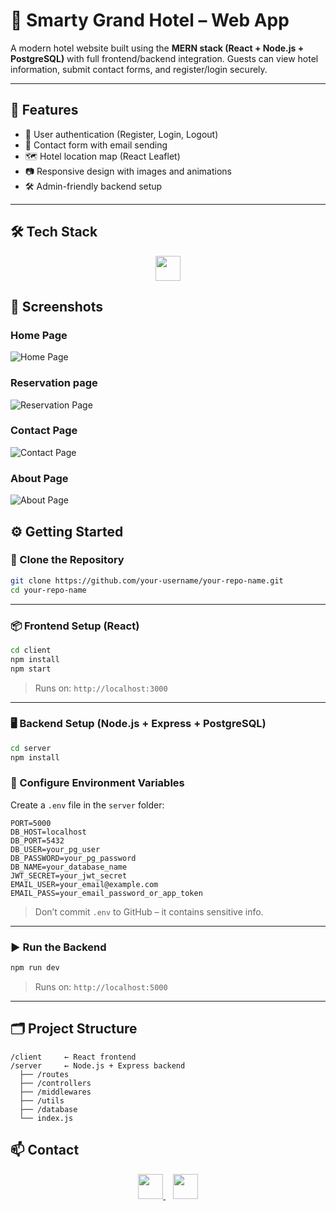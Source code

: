 # 🏨 Smarty Grand Hotel – Web App

A modern hotel website built using the **MERN stack (React + Node.js + PostgreSQL)** with full frontend/backend integration. Guests can view hotel information, submit contact forms, and register/login securely.

---

## 🚀 Features

- 🔐 User authentication (Register, Login, Logout)
- 📩 Contact form with email sending
- 🗺️ Hotel location map (React Leaflet)
- 📷 Responsive design with images and animations
- 🛠 Admin-friendly backend setup

---

## 🛠 Tech Stack

<div align="center">
  <img src="https://skillicons.dev/icons?i=html,css,react,javascript,nodejs,express,postgres,git,github" style="height: 40px;" />
</div>

## 📸 Screenshots

### Home Page

![Home Page](./Screenshots/HOME.png)

### Reservation page

![Reservation Page](./Screenshots/RESERVATION.png)

### Contact Page

![Contact Page](./Screenshots/CONTACT.png)

### About Page

![About Page](./Screenshots/ABOUT.png)

## ⚙️ Getting Started

### 📁 Clone the Repository

```bash
git clone https://github.com/your-username/your-repo-name.git
cd your-repo-name
```

---

### 📦 Frontend Setup (React)

```bash
cd client
npm install
npm start
```

> Runs on: `http://localhost:3000`

---

### 🖥️ Backend Setup (Node.js + Express + PostgreSQL)

```bash
cd server
npm install
```

### 🔐 Configure Environment Variables

Create a `.env` file in the `server` folder:

```env
PORT=5000
DB_HOST=localhost
DB_PORT=5432
DB_USER=your_pg_user
DB_PASSWORD=your_pg_password
DB_NAME=your_database_name
JWT_SECRET=your_jwt_secret
EMAIL_USER=your_email@example.com
EMAIL_PASS=your_email_password_or_app_token
```

> Don’t commit `.env` to GitHub – it contains sensitive info.

---

### ▶️ Run the Backend

```bash
npm run dev
```

> Runs on: `http://localhost:5000`

---

## 🗂️ Project Structure

```
/client     ← React frontend
/server     ← Node.js + Express backend
  ├── /routes
  ├── /controllers
  ├── /middlewares
  ├── /utils
  ├── /database
  └── index.js
```

## 📫 Contact

<div align="center">
  <a href="mailto:ampaulkaranja@gmail.com" target="_blank">
    <img src="https://skillicons.dev/icons?i=gmail" style="height: 40px;" />
  </a>
  &nbsp;&nbsp;
  <a href="https://www.linkedin.com/in/paul-mwangi-3b23b8351" target="_blank">
    <img src="https://skillicons.dev/icons?i=linkedin" style="height: 40px;" />
  </a>
</div>
